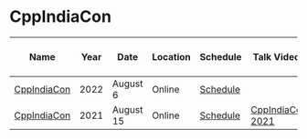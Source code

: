 # CppIndiaCon

| Name | Year | Date | Location | Schedule | Talk Videos | Lightning Talk Videos  | Slides | Video Channel |
|---|---|---|---|---|---|---|---|---|
| [CppIndiaCon](https://www.cppindia.co.in/conference/2022/conference_home/) | 2022 | August 6 | Online | [Schedule](https://www.cppindia.co.in/conference/2022/schedule/) | | | | [YouTube](https://www.youtube.com/c/CppIndiaUG/) |
| [CppIndiaCon](https://www.cppindia.co.in/conference/2021/conference_home/) | 2021 | August 15 | Online | [Schedule](https://www.cppindia.co.in/conference/2021/schedule/) | [CppIndiaCon 2021](https://www.youtube.com/playlist?list=PLZ3iYBI9Conj6Vbm0KZhDAYOiXPVfSfip) | | [Slides](https://github.com/CppIndia-UserGroup/CppIndia-SessionDocuments/tree/master/CppIndiaCon2021) | [YouTube](https://www.youtube.com/c/CppIndiaUG/) |
